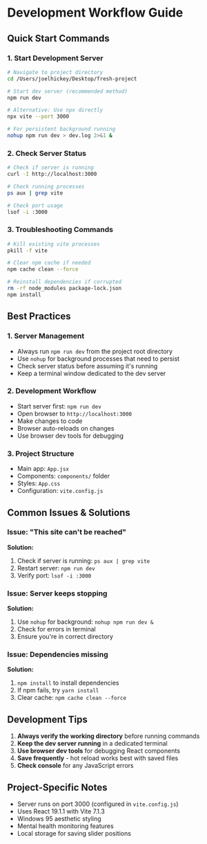 # Development Workflow Guide

## Quick Start Commands

### 1. Start Development Server
```bash
# Navigate to project directory
cd /Users/joelhickey/Desktop/fresh-project

# Start dev server (recommended method)
npm run dev

# Alternative: Use npx directly
npx vite --port 3000

# For persistent background running
nohup npm run dev > dev.log 2>&1 &
```

### 2. Check Server Status
```bash
# Check if server is running
curl -I http://localhost:3000

# Check running processes
ps aux | grep vite

# Check port usage
lsof -i :3000
```

### 3. Troubleshooting Commands
```bash
# Kill existing vite processes
pkill -f vite

# Clear npm cache if needed
npm cache clean --force

# Reinstall dependencies if corrupted
rm -rf node_modules package-lock.json
npm install
```

## Best Practices

### 1. Server Management
- Always run `npm run dev` from the project root directory
- Use `nohup` for background processes that need to persist
- Check server status before assuming it's running
- Keep a terminal window dedicated to the dev server

### 2. Development Workflow
- Start server first: `npm run dev`
- Open browser to `http://localhost:3000`
- Make changes to code
- Browser auto-reloads on changes
- Use browser dev tools for debugging

### 3. Project Structure
- Main app: `App.jsx`
- Components: `components/` folder
- Styles: `App.css`
- Configuration: `vite.config.js`

## Common Issues & Solutions

### Issue: "This site can't be reached"
**Solution:**
1. Check if server is running: `ps aux | grep vite`
2. Restart server: `npm run dev`
3. Verify port: `lsof -i :3000`

### Issue: Server keeps stopping
**Solution:**
1. Use `nohup` for background: `nohup npm run dev &`
2. Check for errors in terminal
3. Ensure you're in correct directory

### Issue: Dependencies missing
**Solution:**
1. `npm install` to install dependencies
2. If npm fails, try `yarn install`
3. Clear cache: `npm cache clean --force`

## Development Tips

1. **Always verify the working directory** before running commands
2. **Keep the dev server running** in a dedicated terminal
3. **Use browser dev tools** for debugging React components
4. **Save frequently** - hot reload works best with saved files
5. **Check console** for any JavaScript errors

## Project-Specific Notes

- Server runs on port 3000 (configured in `vite.config.js`)
- Uses React 19.1.1 with Vite 7.1.3
- Windows 95 aesthetic styling
- Mental health monitoring features
- Local storage for saving slider positions
